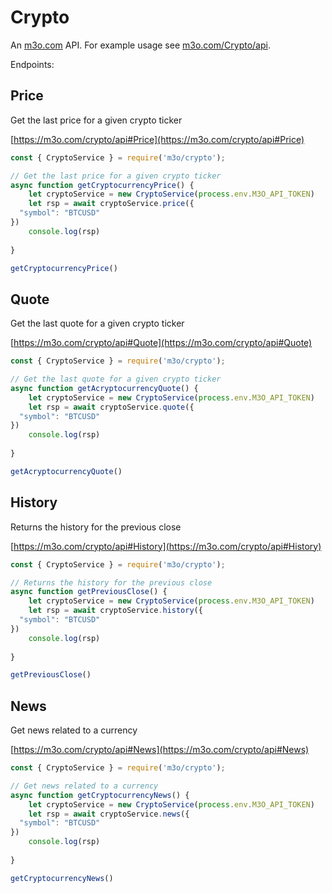 # Crypto

An [m3o.com](https://m3o.com) API. For example usage see [m3o.com/Crypto/api](https://m3o.com/Crypto/api).

Endpoints:

## Price

Get the last price for a given crypto ticker


[https://m3o.com/crypto/api#Price](https://m3o.com/crypto/api#Price)

```js
const { CryptoService } = require('m3o/crypto');

// Get the last price for a given crypto ticker
async function getCryptocurrencyPrice() {
	let cryptoService = new CryptoService(process.env.M3O_API_TOKEN)
	let rsp = await cryptoService.price({
  "symbol": "BTCUSD"
})
	console.log(rsp)
	
}

getCryptocurrencyPrice()
```
## Quote

Get the last quote for a given crypto ticker


[https://m3o.com/crypto/api#Quote](https://m3o.com/crypto/api#Quote)

```js
const { CryptoService } = require('m3o/crypto');

// Get the last quote for a given crypto ticker
async function getAcryptocurrencyQuote() {
	let cryptoService = new CryptoService(process.env.M3O_API_TOKEN)
	let rsp = await cryptoService.quote({
  "symbol": "BTCUSD"
})
	console.log(rsp)
	
}

getAcryptocurrencyQuote()
```
## History

Returns the history for the previous close


[https://m3o.com/crypto/api#History](https://m3o.com/crypto/api#History)

```js
const { CryptoService } = require('m3o/crypto');

// Returns the history for the previous close
async function getPreviousClose() {
	let cryptoService = new CryptoService(process.env.M3O_API_TOKEN)
	let rsp = await cryptoService.history({
  "symbol": "BTCUSD"
})
	console.log(rsp)
	
}

getPreviousClose()
```
## News

Get news related to a currency


[https://m3o.com/crypto/api#News](https://m3o.com/crypto/api#News)

```js
const { CryptoService } = require('m3o/crypto');

// Get news related to a currency
async function getCryptocurrencyNews() {
	let cryptoService = new CryptoService(process.env.M3O_API_TOKEN)
	let rsp = await cryptoService.news({
  "symbol": "BTCUSD"
})
	console.log(rsp)
	
}

getCryptocurrencyNews()
```
